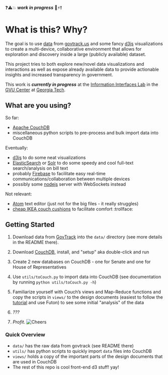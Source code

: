 :question::warning::boom: ***work in progress*** :construction::zap::exclamation:

# What is this? Why?

The goal is to use [data](https://www.govtrack.us/developers/data) from
[govtrack.us](https://www.govtrack.us/) and some fancy [d3js](http://d3js.org/)
visualizations to create a multi-device, collaborative environment that allows
for exploration and discovery inside a large (publicly available) dataset.

This project tries to both explore new/novel data visualizations and
interactions as well as expose already available data to provide actionable
insights and increased transparency in government.

This work is ***currently in progress*** at the
[Information Interfaces Lab](http://www.cc.gatech.edu/gvu/ii/) in the
[GVU Center](http://www.gvu.gatech.edu/) at
[Georgia Tech](http://www.gatech.edu/).

## What are you using?

So far:
 - [Apache CouchDB](http://couchdb.apache.org/)
 - miscellaneous python scripts to pre-process and bulk import data into CouchDB

Eventually:
 - [d3js](http://d3js.org/) to do some neat visualizations
 - [ElasticSearch](https://www.elastic.co/products/elasticsearch) or
 [Solr](http://lucene.apache.org/solr/) to do some speedy and cool full-text
 search/analysis on bill text
 - probably [Firebase](https://www.firebase.com/) to facilitate easy real-time
 communications/collaboration between multiple devices
 - possibly some [nodejs](https://nodejs.org/en/) server with WebSockets instead

Not relevant:
 - [Atom](https://atom.io/) text editor (just not for the big files - it
 really struggles)
 - [cheap IKEA couch cushions](http://www.ikea.com/us/en/catalog/products/50267370/) to facilitate
 comfort :trollface:


## Getting Started

1. Download data from [GovTrack](https://www.govtrack.us/developers/data) into
the `data/` directory (see more details in the README there).

2. Download [CouchDB](http://couchdb.apache.org/), install, and "setup"
aka double-click and run

3. Create 2 new databases on CouchDB - one for Senate and one for House of
Representatives

4. Use `utils/toCouch.py` to import data into CouchDB (see documentation by
running `python utils/toCouch.py -h`)

5. Familiarize yourself with Couch&rsquo;s views and Map-Reduce functions and
copy the scripts in `views/` to the design documents (easiest to follow the
[tutorial](http://docs.couchdb.org/en/1.6.1/intro/tour.html#running-a-query-using-mapreduce)
and use Futon) to see some initial
"analysis" of the data

6. *???*

7. *Profit.* ![Cheers](http://pixel.nymag.com/imgs/daily/vulture/2015/gifs/leo-toast-9.w529.h352.gif)

### Quick Overview

 - `data/` has the raw data from govtrack (see README there)
 - `utils/` has python scripts to quickly import `data` files into CouchDB
 - `views/` holds a copy of the important parts of the design documents that are used in CouchDB
 - The rest of this repo is cool front-end d3 stuff! yay!
